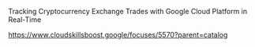 Tracking Cryptocurrency Exchange Trades with Google Cloud Platform in Real-Time

https://www.cloudskillsboost.google/focuses/5570?parent=catalog


